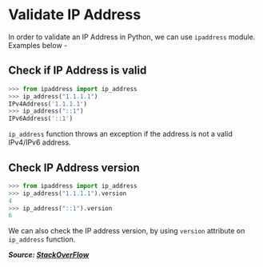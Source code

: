 # Validate IP Address

In order to validate an IP Address in Python, we can use `ipaddress` module. Examples below -

## Check if IP Address is valid

```python
>>> from ipaddress import ip_address
>>> ip_address("1.1.1.1")
IPv4Address('1.1.1.1')
>>> ip_address("::1")
IPv6Address('::1')
```

`ip_address` function throws an exception if the address is not a valid IPv4/IPv6 address.

## Check IP Address version

```python
>>> from ipaddress import ip_address
>>> ip_address("1.1.1.1").version
4
>>> ip_address("::1").version
6
```

We can also check the IP address version, by using `version` attribute on `ip_address` function.

**_Source: [StackOverFlow](https://stackoverflow.com/a/10782565)_**
